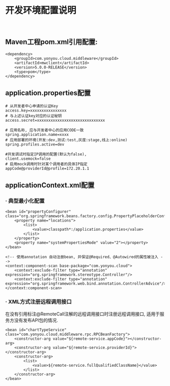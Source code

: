 
# 开发环境配置说明
<br>

## Maven工程pom.xml引用配置:

	<dependency>
		<groupId>com.yonyou.cloud.middleware</groupId>
		<artifactId>mwclient</artifactId>
		<version>5.0.0-RELEASE</version>
		<type>pom</type>
	</dependency>


## application.properties配置

	# 从开发者中心申请的认证Key
	access.key=xxxxxxxxxxxxxxxx
	# 与上述认证key对应的认证秘钥
	access.secret=xxxxxxxxxxxxxxxxxxxxxxxxxxxxxx
	
	# 应用名称, 应与开发者中心的应用CODE一致
	spring.application.name=xxxx
	# 应用部署的环境(开发:dev,测试:test,灰度:stage,线上:online)
	spring.profiles.active=dev
	
	#开发调试时指定IP调用的配置(默认为false), 
	client.usemock=false
	# 启用mock调用时针对某个调用者的具体IP指定
	appCode@providerId@profile=172.20.1.1


## applicationContext.xml配置

### · 典型最小化配置

	<bean id="propertyConfigurer" class="org.springframework.beans.factory.config.PropertyPlaceholderConfigurer">
	    <property name="locations">
	        <list>
	            <value>classpath*:/application.properties</value>
	        </list>
	    </property>
	    <property name="systemPropertiesMode" value="2"></property>
	</bean>
	
	<!-- 使用annotation 自动注册bean, 并保证@Required、@Autowired的属性被注入 -->
	<context:component-scan base-package="com.yonyou.cloud">
		<context:exclude-filter type="annotation" expression="org.springframework.stereotype.Controller"/>
		<context:exclude-filter type="annotation" expression="org.springframework.web.bind.annotation.ControllerAdvice"/>
	</context:component-scan>



### · XML方式注册远程调用接口
在没有引用标注@RemoteCall注解的远程调用接口时注册远程调用接口, 适用于服务方没有发布API包的情况.
	
	<bean id="chartTypeService" class="com.yonyou.cloud.middleware.rpc.RPCBeanFactory">
	    <constructor-arg value="${remote-service.appCode}"></constructor-arg>
	    <constructor-arg value="${remote-service.providerId}"></constructor-arg>
	    <constructor-arg>
	    	<list>
	        	<value>${remote-service.fullQualifiedClassName}</value>
	        </list>
	    </constructor-arg>
	</bean>



